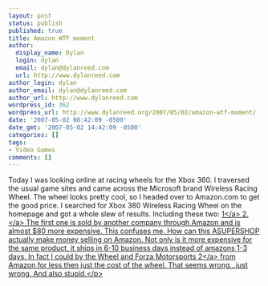 ```yaml
---
layout: post
status: publish
published: true
title: Amazon WTF moment
author:
  display_name: Dylan
  login: dylan
  email: dylan@dylanreed.com
  url: http://www.dylanreed.com
author_login: dylan
author_email: dylan@dylanreed.com
author_url: http://www.dylanreed.com
wordpress_id: 362
wordpress_url: http://www.dylanreed.org/2007/05/02/amazon-wtf-moment/
date: '2007-05-02 08:42:09 -0500'
date_gmt: '2007-05-02 14:42:09 -0500'
categories: []
tags:
- Video Games
comments: []
---
```

<p>Today I was looking online at racing wheels for the Xbox 360. I traversed the usual game sites and came across the Microsoft brand Wireless Racing Wheel. The wheel looks pretty cool, so I headed over to Amazon.com to get the good price. I searched for Xbox 360 Wireless Racing Wheel on the homepage and got a whole slew of results. Including these two: <a href="http:&#47;&#47;www.amazon.com&#47;Wireless-Racing-Wheel-Xbox-360&#47;dp&#47;B000MVVGXW&#47;ref=pd_bbs_sr_3&#47;103-9161578-3986202?ie=UTF8&amp;s=sporting-goods&amp;qid=1178116329&amp;sr=8-3">1<&#47;a> <a href="http:&#47;&#47;www.amazon.com&#47;Xbox-360-Wireless-Racing-Wheel&#47;dp&#47;B000HZA1QG&#47;ref=pd_bbs_sr_4&#47;103-9161578-3986202?ie=UTF8&amp;s=videogames&amp;qid=1178116329&amp;sr=8-4">2.<&#47;a> The first one is sold by another company through Amazon and is almost $80 more expensive. This confuses me. How can this ASUPERSHOP actually make money selling on Amazon. Not only is it more expensive for the same product, it ships in 6-10 business days instead of amazons 1-3 days. In fact I could by the Wheel and <a href="http:&#47;&#47;www.amazon.com&#47;Microsoft-Forza-Motorsport-2&#47;dp&#47;B000FRVCAA&#47;ref=pd_bxgy_vg_img_b&#47;103-9161578-3986202?ie=UTF8&amp;qid=1178116329&amp;sr=8-4">Forza Motorsports 2<&#47;a> from Amazon for less then just the cost of the wheel. That seems wrong...just wrong. And also stupid.<&#47;p></p>
